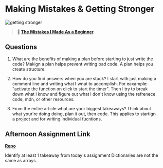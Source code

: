 # Making Mistakes & Getting Stronger

![getting stronger](https://bcw.blob.core.windows.net/public/img/lesson-images/js-bootcamp-logo.jpg)

> **📖 [The Mistakes I Made As a Beginner](https://codeworksacademy.com/fs-student-guide/resources/wk2/06-Coding-Mistakes)**

## Questions

1. What are the benefits of making a plan before starting to just write the code?
Makign a plan helps prevent writing bad code. A plan helps you create structure. 

2. How do you find answers when you are stuck?
I start with just making a comment line and writing what I wnat to accomplish. For eaxample: "activate the function on click to start the timer". Then I try to break down what I know and figure out what I don't know using the refrenece code, mdn, or other resources. 

3. From the entire article what are your biggest takeaways?
Think about what your're doing doing, plan it out, then code. This applies to startign a project and for writing individual fucntions.

## Afternoon Assignment Link

**[Repo](https://github.com/JacksonHagen/week2day4)**

Identify at least 1 takeaway from today's assignment
Dictionaries are not the same as arrays. 

